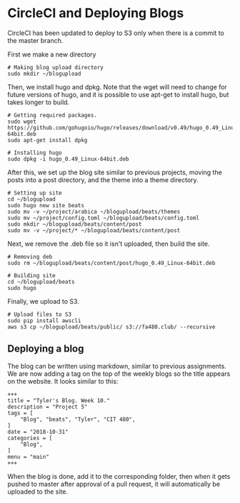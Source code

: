 # CircleCI and Deploying Blogs
CircleCI has been updated to deploy to S3 only when there is a commit to the master branch.

First we make a new directory
```
# Making blog upload directory
sudo mkdir ~/blogupload
```

Then, we install hugo and dpkg. Note that the wget will need to change for future versions of hugo, and it is possible to use apt-get to install hugo, but takes longer to build.

```
# Getting required packages.
sudo wget https://github.com/gohugoio/hugo/releases/download/v0.49/hugo_0.49_Linux-64bit.deb
sudo apt-get install dpkg

# Installing hugo
sudo dpkg -i hugo_0.49_Linux-64bit.deb
```

After this, we set up the blog site similar to previous projects, moving the posts into a post directory, and the theme into a theme directory.
```
# Setting up site
cd ~/blogupload
sudo hugo new site beats
sudo mv -v ~/project/arabica ~/blogupload/beats/themes
sudo mv ~/project/config.toml ~/blogupload/beats/config.toml
sudo mkdir ~/blogupload/beats/content/post
sudo mv -v ~/project/* ~/blogupload/beats/content/post
```

Next, we remove the .deb file so it isn't uploaded, then build the site.
```
# Removing deb
sudo rm ~/blogupload/beats/content/post/hugo_0.49_Linux-64bit.deb

# Building site
cd ~/blogupload/beats
sudo hugo
```

Finally, we upload to S3.
```
# Upload files to S3
sudo pip install awscli        
aws s3 cp ~/blogupload/beats/public/ s3://fa480.club/ --recursive
```

## Deploying a blog
The blog can be written using markdown, similar to previous assignments. We are now adding a tag on the top of the weekly blogs so the title appears on the website.  It looks similar to this:

```
+++
title = "Tyler's Blog. Week 10."
description = "Project 5"
tags = [
    "Blog", "beats", "Tyler", "CIT 480",
]
date = "2018-10-31"
categories = [
    "Blog",
]
menu = "main"
+++
```

When the blog is done, add it to the corresponding folder, then when it gets pushed to master after approval of a pull request, it will automatically be uploaded to the site.
